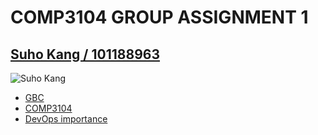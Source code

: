 # COMP3104 GROUP ASSIGNMENT 1

## [Suho Kang / 101188963](https://github.com/Vincent-hide)

![Suho Kang](https://vincent-hide-suho.me/static/media/vince.b806b259.jpg)
- [GBC](101188963_gb.txt)
- [COMP3104](101188963_devops.txt)
- [DevOps importance](101188963_sdlc.txt)


